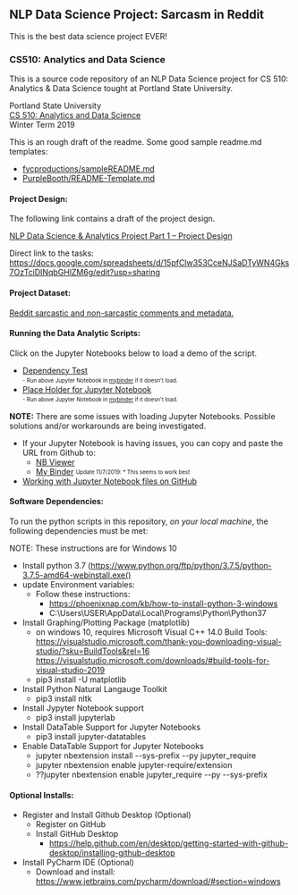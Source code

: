 
## NLP Data Science Project: Sarcasm in Reddit
This is the best data science project EVER!

### CS510: Analytics and Data Science
This is a source code repository of an NLP Data Science project for CS 510: 
Analytics & Data Science tought at Portland State University.

Portland State University  
[CS 510: Analytics and Data Science](https://docs.google.com/document/d/1kCtyvFJcMTXyjqntF85PAItWCT0LjCmx_Z5IVKr0Xh4)  
Winter Term 2019  

This is an rough draft of the readme.  Some good sample readme.md templates:

* [fvcproductions/sampleREADME.md](https://gist.github.com/fvcproductions/1bfc2d4aecb01a834b46)
* [PurpleBooth/README-Template.md](https://gist.github.com/PurpleBooth/109311bb0361f32d87a2)

#### Project Design:  
The following link contains a draft of the project design.

[NLP Data Science & Analytics Project Part 1 – Project Design](
https://docs.google.com/document/d/1-16ze8Z9Pd9VzjOsUsB30QLM4l9-Fe2asJ9LgDiJDxA/edit?usp=sharing)

Direct link to the tasks: https://docs.google.com/spreadsheets/d/15pfClw353CceNJSaDTyWN4Gks7OzTciDINqbGHlZM6g/edit?usp=sharing

#### Project Dataset:
[Reddit sarcastic and non-sarcastic comments and metadata.](https://nlp.cs.princeton.edu/SARC/2.0/raw/)

#### Running the Data Analytic Scripts:
Click on the Jupyter Notebooks below to load a demo of the script.  

* [Dependency Test](https://github.com/steve3p0/LING521/blob/master/textmsg_analysis/test_dependencies.ipynb)<br>
<sub><sup>- Run above Jupyter Notebook in [mybinder](https://hub-binder.mybinder.ovh/user/steve3p0-ling521-fr3ttoni/notebooks/textmsg_analysis/test_dependencies.ipynb) if it doesn't load. </sup></sub><br>
* [Place Holder for Jupyter Notebook](https://github.com/steve3p0/LING521/blob/master/textmsg_analysis/text_analysis.ipynb)<br>
<sub><sup>- Run above Jupyter Notebook in [mybinder](https://hub-binder.mybinder.ovh/user/steve3p0-ling521-fr3ttoni/notebooks/textmsg_analysis/text_analysis.ipynb) if it doesn't load. </sup></sub><br>

<B>NOTE:</B> There are some issues with loading Jupyter Notebooks.  Possible solutions and/or workarounds are being investigated.</sup></sub><br>
- If your Jupyter Notebook is having issues, you can copy and paste the URL from Github to:
    - [NB Viewer](http://nbviewer.jupyter.org/)
    - [My Binder](https://mybinder.org/) <sub><sup>Update 11/7/2019: * This seems to work best</sup></sub>
- [Working with Jupyter Notebook files on GitHub](https://help.github.com/en/github/managing-files-in-a-repository/working-with-jupyter-notebook-files-on-github)

#### Software Dependencies:<br>
To run the python scripts in this repository, <I>on your local machine</I>, the following dependencies must be met:

NOTE: These instructions are for Windows 10

- Install python 3.7 (https://www.python.org/ftp/python/3.7.5/python-3.7.5-amd64-webinstall.exe()
- update Environment variables:
    - Follow these instructions: 
        - https://phoenixnap.com/kb/how-to-install-python-3-windows
        - C:\Users\USER\AppData\Local\Programs\Python\Python37    
- Install Graphing/Plotting Package (matplotlib)
    - on windows 10, requires Microsoft Visual C++ 14.0 Build Tools:
    https://visualstudio.microsoft.com/thank-you-downloading-visual-studio/?sku=BuildTools&rel=16
    https://visualstudio.microsoft.com/downloads/#build-tools-for-visual-studio-2019
    - pip3 install -U matplotlib
- Install Python Natural Langauge Toolkit
    - pip3 install nltk
- Install Jypyter Notebook support
    - pip3 install jupyterlab
- Install DataTable Support for Jupyter Notebooks
    - pip3 install jupyter-datatables
- Enable DataTable Support for Jupyter Notebooks
    - jupyter nbextension install --sys-prefix --py jupyter_require
    - jupyter nbextension enable jupyter-require/extension
    - ??jupyter nbextension enable jupyter_require --py --sys-prefix
    
#### Optional Installs:
- Register and Install Github Desktop (Optional)
    - Register on GitHub
    - Install GitHub Desktop
        - https://help.github.com/en/desktop/getting-started-with-github-desktop/installing-github-desktop
- Install PyCharm IDE (Optional)
    - Download and install: 
    https://www.jetbrains.com/pycharm/download/#section=windows
    
    
    
